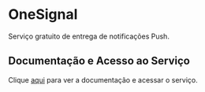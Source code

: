 # OneSignal

Serviço gratuito de entrega de notificações Push.

## Documentação e Acesso ao Serviço

Clique [aqui](https://onesignal.com) para ver a documentação e acessar o serviço.